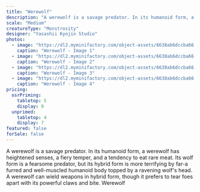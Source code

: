 ```yaml
---
title: "Werewolf"
description: "A werewolf is a savage predator. In its humanoid form, a werewolf has heightened senses, a fiery temper, and a tendency to eat rare meat. Its wolf form is a fearsome predator, but its hybrid form is more terrifying by far-a furred and well-muscled humanoid body topped by a ravening wolf's head. A werewolf can wield weapons in hybrid form, though it prefers to tear foes apart with its powerful claws and bite. Werewolf"
scale: "Medium"
creatureType: "Monstrosity"
designer: "Yasashii Kyojin Studio"
photos:
  - image: "https://dl2.myminifactory.com/object-assets/6638ab6dccba66.26975727/images/720X720-werewolf-01-a.jpg"
    caption: "Werewolf - Image 1"
  - image: "https://dl2.myminifactory.com/object-assets/6638ab6dccba66.26975727/images/720X720-werewolf-01-c.jpg"
    caption: "Werewolf - Image 2"
  - image: "https://dl2.myminifactory.com/object-assets/6638ab6dccba66.26975727/images/720X720-werewolf-01-scale.jpg"
    caption: "Werewolf - Image 3"
  - image: "https://dl2.myminifactory.com/object-assets/6638ab6dccba66.26975727/images/720X720-werewolf-01-b.jpg"
    caption: "Werewolf - Image 4"
pricing:
  osrPriming:
    tabletop: 5
    display: 9
  unprimed:
    tabletop: 4
    display: 7
featured: false
forSale: false
---
```


A werewolf is a savage predator. In its humanoid form, a werewolf has heightened senses, a fiery temper, and a tendency to eat rare meat. Its wolf form is a fearsome predator, but its hybrid form is more terrifying by far-a furred and well-muscled humanoid body topped by a ravening wolf's head. A werewolf can wield weapons in hybrid form, though it prefers to tear foes apart with its powerful claws and bite. Werewolf